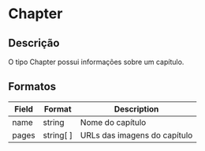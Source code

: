 # Chapter

## Descrição

O tipo Chapter possui informações sobre um capítulo.

## Formatos

| Field | Format    | Description                  |
| ----- | --------- | ---------------------------- |
| name  | string    | Nome do capítulo             |
| pages | string[ ] | URLs das imagens do capítulo |
